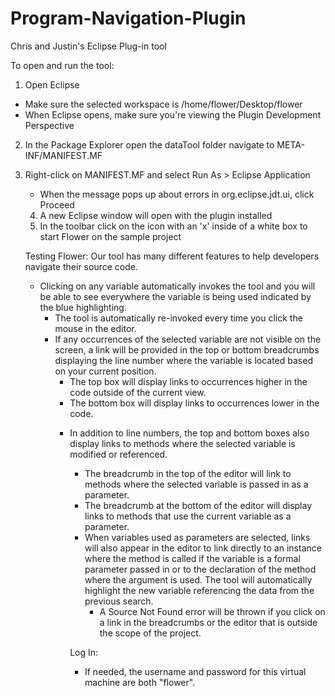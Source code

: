 # Program-Navigation-Plugin

Chris and Justin's Eclipse Plug-in tool

To open and run the tool:
1. Open Eclipse
- Make sure the selected workspace is /home/flower/Desktop/flower
- When Eclipse opens, make sure you're viewing the Plugin Development Perspective
2. In the Package Explorer open the dataTool folder navigate to META-INF/MANIFEST.MF
3. Right-click on MANIFEST.MF and select Run As > Eclipse Application
	- When the message pops up about errors in org.eclipse.jdt.ui, click Proceed
	4. A new Eclipse window will open with the plugin installed
	5. In the toolbar click on the icon with an 'x' inside of a white box to start Flower on the sample project

	Testing Flower:
	Our tool has many different features to help developers navigate their source code.
	* Clicking on any variable automatically invokes the tool and you will be able to see everywhere the variable is being used indicated by the blue highlighting.
	    - The tool is automatically re-invoked every time you click the mouse in the editor.
	    * If any occurrences of the selected variable are not visible on the screen, a link will be provided in the top or bottom breadcrumbs displaying the line number where the variable is located based on your current position.
	        - The top box will display links to occurrences higher in the code outside of the current view.
		    - The bottom box will display links to occurrences lower in the code.
		    * In addition to line numbers, the top and bottom boxes also display links to methods where the selected variable is modified or referenced. 
		        - The breadcrumb in the top of the editor will link to methods where the selected variable is passed in as a parameter.
			    - The breadcrumb at the bottom of the editor will display links to methods that use the current variable as a parameter.
			    * When variables used as parameters are selected, links will also appear in the editor to link directly to an instance where the method is called if the variable is a formal parameter passed in or to the declaration of the method where the argument is used. The tool will automatically highlight the new variable referencing the data from the previous search.
			        - A Source Not Found error will be thrown if you click on a link in the breadcrumbs or the editor that is outside the scope of the project.

				Log In:
				- If needed, the username and password for this virtual machine are both "flower".

